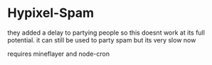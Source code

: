 # Hypixel-Spam
they added a delay to partying people so this doesnt work at its full potential. 
it can still be used to party spam but its very slow now

requires mineflayer and node-cron

